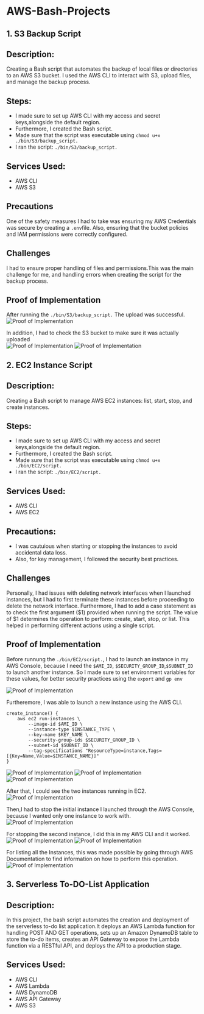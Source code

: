 # AWS-Bash-Projects

##  1. S3 Backup Script

## Description:
Creating a Bash script that automates the backup of local files or directories to an AWS S3 bucket. I used the AWS CLI to interact with S3, upload files, and manage the backup process.

## Steps:

- I made sure to set up AWS CLI with my access and secret keys,alongside the default region.
- Furthermore, I created the Bash script.
- Made sure that the script was executable using  `chmod u+x ./bin/S3/backup_script.`
- I ran the script: `./bin/S3/backup_script.`


## Services Used:
- AWS CLI
- AWS S3


## Precautions
One of the safety measures I had to take was ensuring my AWS Credentials was secure by creating a `.env`file. Also, ensuring that the bucket policies and IAM permissions were correctly configured. 


## Challenges 
I had to ensure proper handling of files and permissions.This was the main challenge for me, and handling errors when creating the script for the backup process.

## Proof of Implementation
After running the `./bin/S3/backup_script.` The upload was successful.
![Proof of Implementation](proof/S3-images/script.png)

 In addition, I had to check the S3 bucket to make sure it was actually uploaded  
![Proof of Implementation](proof/S3-images/S3(1).png)
![Proof of Implementation](proof/S3-images/S3(2).png)


##  2. EC2 Instance Script

## Description:
Creating a Bash script to manage AWS EC2 instances: list, start, stop, and create instances.

## Steps:
- I made sure to set up AWS CLI with my access and secret keys,alongside the default region.
- Furthermore, I created the Bash script.
- Made sure that the script was executable using  `chmod u+x ./bin/EC2/script.`
- I ran the script: `./bin/EC2/script.`

## Services Used:
- AWS CLI
- AWS EC2


## Precautions:
- I was cautuious when starting or stopping the instances to avoid accidental data loss.
- Also, for key management, I followed the security best practices.

## Challenges
Personally, I had issues with deleting network interfaces when I launched instances, but I had to first terminate these instances before proceeding to delete the network interface.
Furthermore, I had to add a case statement as to check the first argument ($1) provided when running the script. The value of $1 determines the operation to perform: create, start, stop, or list. This helped in performing different actions using a single script.

## Proof of Implementation
Before runnung the `./bin/EC2/script.`, I had to launch an instance in my AWS Console, because I need the `$AMI_ID`, `$SECURITY_GROUP_ID`,`$SUBNET_ID` to launch another instance. So I made sure to set environment variables for these values, for better security practices using the `export` and `gp env`

![Proof of Implementation](proof/EC2-Images/initial-ec2-instance.png)

Furtheremore, I was able to launch a new instance using the AWS CLI.

```  # Create an EC2 instance
create_instance() {
    aws ec2 run-instances \
        --image-id $AMI_ID \
        --instance-type $INSTANCE_TYPE \
        --key-name $KEY_NAME \
        --security-group-ids $SECURITY_GROUP_ID \
        --subnet-id $SUBNET_ID \
        --tag-specifications "ResourceType=instance,Tags=[{Key=Name,Value=$INSTANCE_NAME}]"
}
```
![Proof of Implementation](proof/EC2-Images/ec2-script.png)
![Proof of Implementation](proof/EC2-Images/security%20group-ec2.png)
![Proof of Implementation](proof/EC2-Images/network-interfaces.png)

After that, I could see the two instances running in EC2.
![Proof of Implementation](proof/EC2-Images/running-ec2-%20instance.png)

Then,I had to stop the initial instance I launched through the AWS Console, because I wanted only one instance to work with.
![Proof of Implementation](proof/EC2-Images/second-ec2-%20instance.png)

For stopping the second instance, I did this in my AWS CLI and it worked.
![Proof of Implementation](proof/EC2-Images/stop-ec2-instances.png)
![Proof of Implementation](proof/EC2-Images/stop-ec2-instances(2).png)

For listing all the Instances, this was made possible by going through AWS Documentation to find information on how to perform this operation. 
![Proof of Implementation](proof/EC2-Images/list-ec2-instances.png)



## 3. Serverless To-DO-List Application 

## Description:
In this project, the bash script automates the creation and deployment of the serverless to-do list application.It deploys an AWS Lambda function for handling POST AND GET operations, sets up an Amazon DynamoDB table to store the to-do items, creates an API Gateway to expose the Lambda function via a RESTful API, and deploys the API to a production stage.


## Services Used:
- AWS CLI
- AWS Lambda
- AWS DynamoDB
- AWS API Gateway
- AWS S3 
